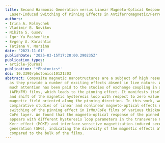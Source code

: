 ```yaml
---
title: Second Harmonic Generation versus Linear Magneto-Optical Response Studies of
  Laser-Induced Switching of Pinning Effects in Antiferromagnetic/Ferromagnetic Films
authors:
- Irina A. Kolmychek
- Vladimir B. Novikov
- Nikita S. Gusev
- Igor Yu Pashen'kin
- Evgeny A. Karashtin
- Tatiana V. Murzina
date: '2023-11-01'
publishDate: '2025-03-15T17:20:00.290235Z'
publication_types:
- article-journal
publication: '*Photonics*'
doi: 10.3390/photonics10121303
abstract: Composite magnetic nanostructures are a subject of high research interest,
  as they provide a number of exciting effects absent in live nature. Among others,
  much attention has been paid to the studies of exchange coupling in antiferromagnetic/ferromagnetic
  (AFM/FM) films, which leads to the pinning effect. It manifests itself as a widening
  and shift of the magnetic hysteresis loop with respect to zero value of the external
  magnetic field oriented along the pinning direction. In this work, we report on
  comparative studies of linear and nonlinear magneto-optical effects under the laser-induced
  switching of the pinning effect in IrMn/CoFe films of various thickness of the ferromagnetic
  CoFe layer. We found that the magneto-optical response of the pinned AFM/FM nanofilms
  appears with different hysteresis loop parameters in the transverse magneto-optical
  Kerr effect (MOKE) and interface-sensitive magnetization-induced second harmonic
  generation (SHG), indicating the diversity of the magnetic effects at interfaces
  compared to the bulk of the films.
---
```

